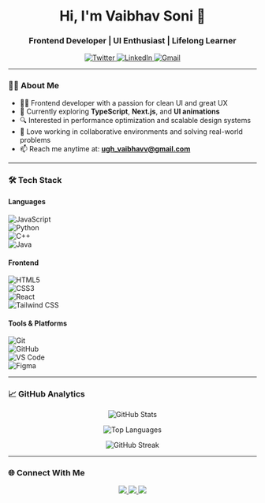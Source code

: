 <h1 align="center">Hi, I'm Vaibhav Soni 👋</h1>
<h3 align="center">Frontend Developer | UI Enthusiast | Lifelong Learner</h3>

<p align="center">
  <a href="https://twitter.com/ughvaibhavv" target="_blank">
    <img src="https://img.shields.io/twitter/follow/ughvaibhavv?logo=twitter&style=for-the-badge" alt="Twitter" />
  </a>
  <a href="https://linkedin.com/in/ughvaibhavv" target="_blank">
    <img src="https://img.shields.io/badge/-Vaibhav%20Soni-blue?style=for-the-badge&logo=linkedin" alt="LinkedIn" />
  </a>
  <a href="mailto:ugh_vaibhavv@gmail.com">
    <img src="https://img.shields.io/badge/Gmail-ugh__vaibhavv@gmail.com-red?style=for-the-badge&logo=gmail&logoColor=white" alt="Gmail" />
  </a>
</p>

---

### 🧑‍💻 About Me

- 👨‍💻 Frontend developer with a passion for clean UI and great UX  
- 🌱 Currently exploring **TypeScript**, **Next.js**, and **UI animations**  
- 🔍 Interested in performance optimization and scalable design systems  
- 💬 Love working in collaborative environments and solving real-world problems  
- 📫 Reach me anytime at: **ugh_vaibhavv@gmail.com**

---

### 🛠 Tech Stack

#### Languages  
![JavaScript](https://img.shields.io/badge/-JavaScript-black?style=flat-square&logo=javascript)  
![Python](https://img.shields.io/badge/-Python-black?style=flat-square&logo=python)  
![C++](https://img.shields.io/badge/-C++-black?style=flat-square&logo=c%2B%2B)  
![Java](https://img.shields.io/badge/-Java-black?style=flat-square&logo=java)

#### Frontend  
![HTML5](https://img.shields.io/badge/-HTML5-black?style=flat-square&logo=html5)  
![CSS3](https://img.shields.io/badge/-CSS3-black?style=flat-square&logo=css3)  
![React](https://img.shields.io/badge/-React-black?style=flat-square&logo=react)  
![Tailwind CSS](https://img.shields.io/badge/-TailwindCSS-black?style=flat-square&logo=tailwind-css)

#### Tools & Platforms  
![Git](https://img.shields.io/badge/-Git-black?style=flat-square&logo=git)  
![GitHub](https://img.shields.io/badge/-GitHub-black?style=flat-square&logo=github)  
![VS Code](https://img.shields.io/badge/-VS%20Code-black?style=flat-square&logo=visual-studio-code)  
![Figma](https://img.shields.io/badge/-Figma-black?style=flat-square&logo=figma)

---

### 📈 GitHub Analytics

<p align="center">
  <img src="https://github-readme-stats.vercel.app/api?username=ughvaibhavv&show_icons=true&theme=transparent" alt="GitHub Stats" />
</p>
<p align="center">
  <img src="https://github-readme-stats.vercel.app/api/top-langs/?username=ughvaibhavv&layout=compact&theme=transparent" alt="Top Languages" />
</p>
<p align="center">
  <img src="https://github-readme-streak-stats.herokuapp.com/?user=ughvaibhavv&theme=transparent" alt="GitHub Streak" />
</p>

---

### 🌐 Connect With Me

<p align="center">
  <a href="https://twitter.com/ughvaibhavv" target="_blank">
    <img src="https://img.shields.io/badge/Twitter-1DA1F2?style=for-the-badge&logo=twitter&logoColor=white" />
  </a>
  <a href="https://linkedin.com/in/ughvaibhavv" target="_blank">
    <img src="https://img.shields.io/badge/LinkedIn-0077B5?style=for-the-badge&logo=linkedin&logoColor=white" />
  </a>
  <a href="https://instagram.com/ughvaibhavv" target="_blank">
    <img src="https://img.shields.io/badge/Instagram-E4405F?style=for-the-badge&logo=instagram&logoColor=white" />
  </a>
</p>
